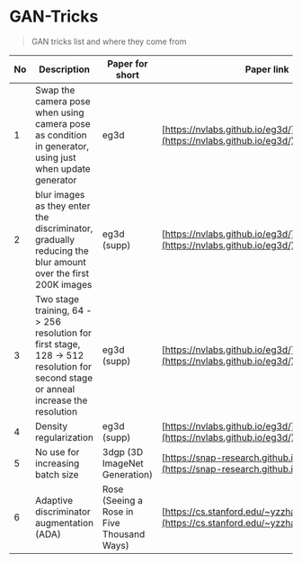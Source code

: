 # GAN-Tricks


> GAN tricks list and where they come from 

| No   | Description  | Paper for short | Paper link| 
|  ----  | ----  |  ----  | ----  |
| 1  |   Swap the camera pose when using camera pose as condition in generator, using just when update generator  | eg3d | [https://nvlabs.github.io/eg3d/](https://nvlabs.github.io/eg3d/) |
| 2  |  blur images as they enter the discriminator, gradually reducing the blur amount over the first 200K images| eg3d (supp)  | [https://nvlabs.github.io/eg3d/](https://nvlabs.github.io/eg3d/) |
| 3  |  Two stage training, 64 -> 256 resolution for first stage, 128 -> 512 resolution for second stage or anneal increase the resolution| eg3d (supp)  | [https://nvlabs.github.io/eg3d/](https://nvlabs.github.io/eg3d/) |
| 4  |Density regularization| eg3d (supp)  | [https://nvlabs.github.io/eg3d/](https://nvlabs.github.io/eg3d/) |
| 5  |No use for increasing batch size| 3dgp (3D ImageNet Generation)| [https://snap-research.github.io/3dgp/](https://snap-research.github.io/3dgp/) |
| 6  |Adaptive discriminator augmentation (ADA)| Rose (Seeing a Rose in Five Thousand Ways) | [https://cs.stanford.edu/~yzzhang/projects/rose/](https://cs.stanford.edu/~yzzhang/projects/rose/) |
